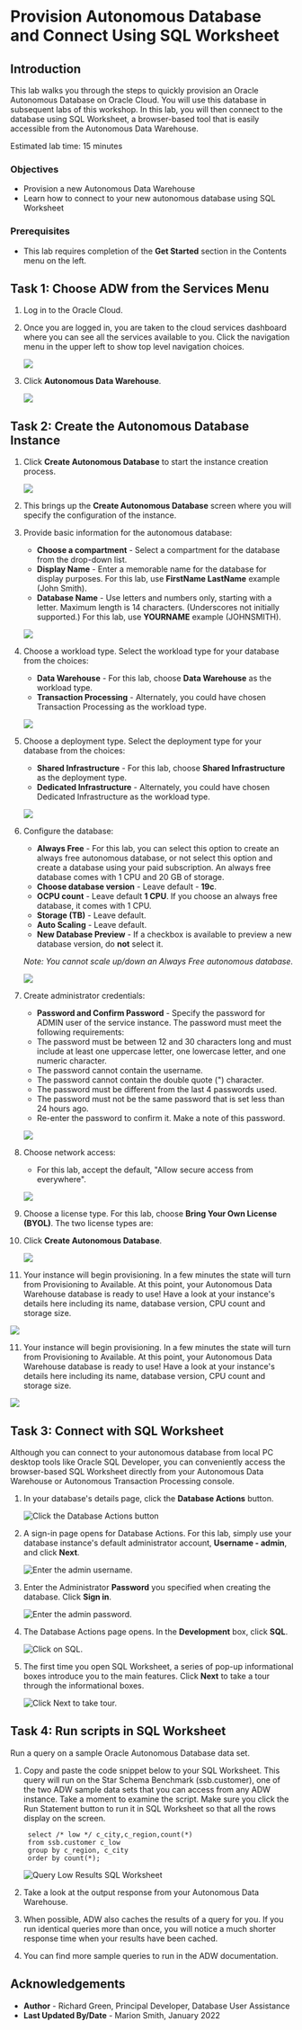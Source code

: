 
<!-- Updated April 12, 2021 -->
# Provision Autonomous Database and Connect Using SQL Worksheet

## Introduction

This lab walks you through the steps to quickly provision an Oracle Autonomous Database on Oracle Cloud. You will use this database in subsequent labs of this workshop. In this lab, you will then connect to the database using SQL Worksheet, a browser-based tool that is easily accessible from the Autonomous Data Warehouse.

[](youtube:a6Jm7lYaCWI)

Estimated lab time: 15 minutes

### Objectives

-   Provision a new Autonomous Data Warehouse
-   Learn how to connect to your new autonomous database using SQL Worksheet


### Prerequisites

-   This lab requires completion of the **Get Started** section in the Contents menu on the left.  


## Task 1: Choose ADW from the Services Menu

1. Log in to the Oracle Cloud.
2. Once you are logged in, you are taken to the cloud services dashboard where you can see all the services available to you. Click the navigation menu in the upper left to show top level navigation choices.

    ![](./images/picture100-36.png " ")


3. Click **Autonomous Data Warehouse**.

    ![](https://raw.githubusercontent.com/oracle/learning-library/master/common/images/console/database-adw.png " ")


## Task 2: Create the Autonomous Database Instance

1. Click **Create Autonomous Database** to start the instance creation process.


    ![](./images/picture100-23.png " ")


2.  This brings up the __Create Autonomous Database__ screen where you will specify the configuration of the instance.
3. Provide basic information for the autonomous database:

    - __Choose a compartment__ - Select a compartment for the database from the drop-down list.
    - __Display Name__ - Enter a memorable name for the database for display purposes. For this lab, use __FirstName LastName__ example (John Smith).
    - __Database Name__ - Use letters and numbers only, starting with a letter. Maximum length is 14 characters. (Underscores not initially supported.) For this lab, use __YOURNAME__ example (JOHNSMITH).

    ![](./images/database-name.png " ")

4. Choose a workload type. Select the workload type for your database from the choices:

    - __Data Warehouse__ - For this lab, choose __Data Warehouse__ as the workload type.
    - __Transaction Processing__ - Alternately, you could have chosen Transaction Processing as the workload type.


    ![](./images/picture100-26b.png " ")


5. Choose a deployment type. Select the deployment type for your database from the choices:

    - __Shared Infrastructure__ - For this lab, choose __Shared Infrastructure__ as the deployment type.
    - __Dedicated Infrastructure__ - Alternately, you could have chosen Dedicated Infrastructure as the workload type.

    ![](./images/picture100-26-deployment-type.png " ")

6. Configure the database:

    - __Always Free__ - For this lab, you can select this option to create an always free autonomous database, or not select this option and create a database using your paid subscription. An always free database comes with 1 CPU and 20 GB of storage.
    - __Choose database version__ - Leave default - __19c__.
    - __OCPU count__ - Leave default __1 CPU__. If you choose an always free database, it comes with 1 CPU.
    - __Storage (TB)__ - Leave default. 
    - __Auto Scaling__ - Leave default.
    - __New Database Preview__ - If a checkbox is available to preview a new database version, do __not__ select it.

    *Note: You cannot scale up/down an Always Free autonomous database.*

    ![](./images/picture100-26c.png " ")

7. Create administrator credentials:

    - __Password and Confirm Password__ - Specify the password for ADMIN user of the service instance. The password must meet the following requirements:
    - The password must be between 12 and 30 characters long and must include at least one uppercase letter, one lowercase letter, and one numeric character.
    - The password cannot contain the username.
    - The password cannot contain the double quote (") character.
    - The password must be different from the last 4 passwords used.
    - The password must not be the same password that is set less than 24 hours ago.
    - Re-enter the password to confirm it. Make a note of this password.

    ![](./images/picture100-26d.png " ")

    
8. Choose network access:
    - For this lab, accept the default, "Allow secure access from everywhere".
   
    ![](./images/picture100-26e.png " ")
    
9. Choose a license type. For this lab, choose __Bring Your Own License (BYOL)__. The two license types are:

10. Click __Create Autonomous Database__.


    ![](./images/picture100-27.png " ")

11.  Your instance will begin provisioning. In a few minutes the state will turn from Provisioning to Available. At this point, your Autonomous Data Warehouse database is ready to use! Have a look at your instance's details here including its name, database version, CPU count and storage size.

   ![](./images/picture100-32.png " ")

11.  Your instance will begin provisioning. In a few minutes the state will turn from Provisioning to Available. At this point, your Autonomous Data Warehouse database is ready to use! Have a look at your instance's details here including its name, database version, CPU count and storage size.

   ![](./images/picture100-32.png " ")

   
## Task 3: Connect with SQL Worksheet

Although you can connect to your autonomous database from local PC desktop tools like Oracle SQL Developer, you can conveniently access the browser-based SQL Worksheet directly from your Autonomous Data Warehouse or Autonomous Transaction Processing console.

1. In your database's details page, click the **Database Actions** button.

    ![Click the Database Actions button](./images/click-database-actions-button.png " ")

2. A sign-in page opens for Database Actions. For this lab, simply use your database instance's default administrator account, **Username - admin**, and click **Next**.


    ![Enter the admin username.](./images/picture100-16.png " ")

3. Enter the Administrator **Password** you specified when creating the database. Click **Sign in**.

    ![Enter the admin password.](./images/picture100-16-password.png " ")

4. The Database Actions page opens. In the **Development** box, click **SQL**.

    ![Click on SQL.](./images/picture100-16-click-sql.png " ")

5. The first time you open SQL Worksheet, a series of pop-up informational boxes introduce you to the main features. Click **Next** to take a tour through the informational boxes.

    ![Click Next to take tour.](./images/picture100-sql-worksheet.png " ")


## Task 4: Run scripts in SQL Worksheet

Run a query on a sample Oracle Autonomous Database data set.

1. Copy and paste the code snippet below to your SQL Worksheet. This query will run on the Star Schema Benchmark (ssb.customer), one of the two ADW sample data sets that you can access from any ADW instance. Take a moment to examine the script. Make sure you click the Run Statement button to run it in SQL Worksheet so that all the rows display on the screen.

        select /* low */ c_city,c_region,count(*)
        from ssb.customer c_low
        group by c_region, c_city
        order by count(*);

    ![Query Low Results SQL Worksheet](./images/ssb-query-low-results-sql-worksheet.png " ")

2. Take a look at the output response from your Autonomous Data Warehouse.

3. When possible, ADW also caches the results of a query for you.  If you run identical queries more than once, you will notice a much shorter response time when your results have been cached.

4. You can find more sample queries to run in the ADW documentation.


    
## Acknowledgements

- **Author** - Richard Green, Principal Developer, Database User Assistance
- **Last Updated By/Date** - Marion Smith, January 2022
